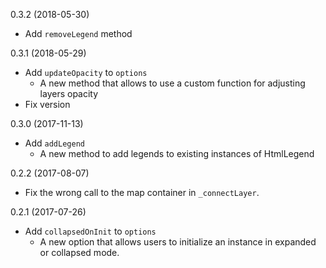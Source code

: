 0.3.2 (2018-05-30)
  * Add `removeLegend` method

0.3.1 (2018-05-29)
  * Add `updateOpacity` to `options`
    - A new method that allows to use a custom function for adjusting layers opacity
  * Fix version

0.3.0 (2017-11-13)
  * Add `addLegend`
    - A new method to add legends to existing instances of HtmlLegend

0.2.2 (2017-08-07)
  * Fix the wrong call to the map container in `_connectLayer`.

0.2.1 (2017-07-26)
  * Add `collapsedOnInit` to `options`
    - A new option that allows users to initialize an instance in expanded or collapsed mode.
